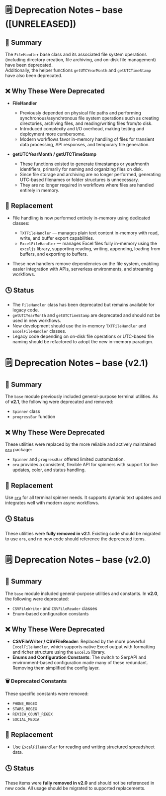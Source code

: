 # 🗒️ Deprecation Notes – base ([UNRELEASED])

## 🧾 Summary

The `FileHandler` base class and its associated file system operations (including directory creation, file archiving, and on-disk file management) have been deprecated.  
Additionally, the helper functions `getUTCYearMonth` and `getUTCTimeStamp` have also been deprecated.

## ❌ Why These Were Deprecated

- **FileHandler**
  - Previously depended on physical file paths and performing synchronous/asynchronous file system operations such as creating directories, archiving files, and reading/writing files from/to disk.
  - Introduced complexity and I/O overhead, making testing and deployment more cumbersome.
  - Modern workflows favor in-memory handling of files for transient data processing, API responses, and temporary file generation.

- **getUTCYearMonth / getUTCTimeStamp**
  - These functions existed to generate timestamps or year/month identifiers, primarily for naming and organizing files on disk.
  - Since file storage and archiving are no longer performed, generating UTC-based filenames or folder structures is unnecessary.
  - They are no longer required in workflows where files are handled entirely in memory.

## 🔄 Replacement

- File handling is now performed entirely in-memory using dedicated classes:
  - `TXTFileHandler` — manages plain text content in-memory with read, write, and buffer export capabilities.
  - `ExcelFileHandler` — manages Excel files fully in-memory using the `exceljs` library, supporting reading, writing, appending, loading from buffers, and exporting to buffers.

- These new handlers remove dependencies on the file system, enabling easier integration with APIs, serverless environments, and streaming workflows.

## 🕓 Status

- The `FileHandler` class has been deprecated but remains available for legacy code.
- `getUTCYearMonth` and `getUTCTimeStamp` are deprecated and should not be used in new workflows.
- New development should use the in-memory `TXTFileHandler` and `ExcelFileHandler` classes.
- Legacy code depending on on-disk file operations or UTC-based file naming should be refactored to adopt the new in-memory paradigm.

# 🗒️ Deprecation Notes – base (v2.1)

## 🧾 Summary

The `base` module previously included general-purpose terminal utilities. As of **v2.1**, the following were deprecated and removed:

- `Spinner` class
- `progressBar` function

## ❌ Why These Were Deprecated

These utilities were replaced by the more reliable and actively maintained [`ora`](https://www.npmjs.com/package/ora) package:

- `Spinner` and `progressBar` offered limited customization.
- `ora` provides a consistent, flexible API for spinners with support for live updates, color, and status handling.

## 🔄 Replacement

Use [`ora`](https://www.npmjs.com/package/ora) for all terminal spinner needs. It supports dynamic text updates and integrates well with modern async workflows.

## 🕓 Status

These utilities were **fully removed in v2.1**. Existing code should be migrated to use `ora`, and no new code should reference the deprecated items.

# 🗒️ Deprecation Notes – base (v2.0)

## 🧾 Summary

The `base` module included general-purpose utilities and constants. In **v2.0**, the following were deprecated:

- `CSVFileWriter` and `CSVFileReader` classes
- Enum-based configuration constants

## ❌ Why These Were Deprecated

- **CSVFileWriter / CSVFileReader**: Replaced by the more powerful `ExcelFileHandler`, which supports native Excel output with formatting and richer structure using the `ExcelJS` library.
- **Enums and Configuration Constants**: The switch to SerpAPI and environment-based configuration made many of these redundant. Removing them simplified the config layer.

### 🗑️ Deprecated Constants

These specific constants were removed:

- `PHONE_REGEX`
- `STARS_REGEX`
- `REVIEW_COUNT_REGEX`
- `SOCIAL_MEDIA`

## 🔄 Replacement

- Use `ExcelFileHandler` for reading and writing structured spreadsheet data.

## 🕓 Status

These items were **fully removed in v2.0** and should not be referenced in new code. All usage should be migrated to supported replacements.
